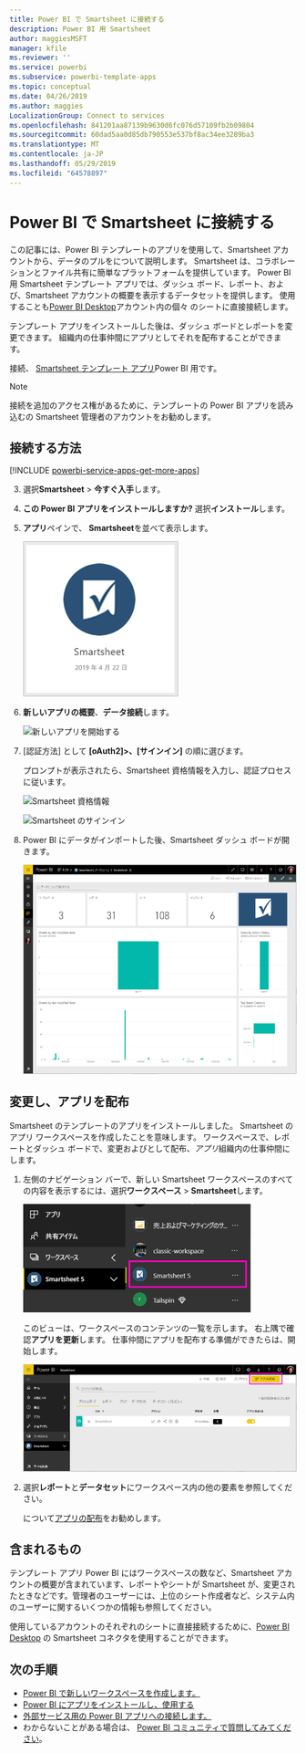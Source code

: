 ```yaml
---
title: Power BI で Smartsheet に接続する
description: Power BI 用 Smartsheet
author: maggiesMSFT
manager: kfile
ms.reviewer: ''
ms.service: powerbi
ms.subservice: powerbi-template-apps
ms.topic: conceptual
ms.date: 04/26/2019
ms.author: maggies
LocalizationGroup: Connect to services
ms.openlocfilehash: 841201aa87139b9630d6fc076d57109fb2b09804
ms.sourcegitcommit: 60dad5aa0d85db790553e537bf8ac34ee3289ba3
ms.translationtype: MT
ms.contentlocale: ja-JP
ms.lasthandoff: 05/29/2019
ms.locfileid: "64578897"
---
```

# <a name="connect-to-smartsheet-with-power-bi"></a>Power BI で Smartsheet に接続する
この記事には、Power BI テンプレートのアプリを使用して、Smartsheet アカウントから、データのプルをについて説明します。 Smartsheet は、コラボレーションとファイル共有に簡単なプラットフォームを提供しています。 Power BI 用 Smartsheet テンプレート アプリでは、ダッシュ ボード、レポート、および、Smartsheet アカウントの概要を表示するデータセットを提供します。 使用することも[Power BI Desktop](desktop-connect-to-data.md)アカウント内の個々 のシートに直接接続します。 

テンプレート アプリをインストールした後は、ダッシュ ボードとレポートを変更できます。 組織内の仕事仲間にアプリとしてそれを配布することができます。

接続、 [Smartsheet テンプレート アプリ](https://app.powerbi.com/groups/me/getdata/services/smartsheet)Power BI 用です。

>[!NOTE]
>接続を追加のアクセス権があるために、テンプレートの Power BI アプリを読み込むの Smartsheet 管理者のアカウントをお勧めします。

## <a name="how-to-connect"></a>接続する方法

[!INCLUDE [powerbi-service-apps-get-more-apps](./includes/powerbi-service-apps-get-more-apps.md)]

3. 選択**Smartsheet** \> **今すぐ入手**します。
4. **この Power BI アプリをインストールしますか?** 選択**インストール**します。
4. **アプリ**ペインで、 **Smartsheet**を並べて表示します。

    ![Power BI Smartsheet アプリのタイル](media/service-connect-to-smartsheet/power-bi-smartsheet-tile.png)

6. **新しいアプリの概要**、**データ接続**します。

    ![新しいアプリを開始する](media/service-tutorial-connect-to-github/power-bi-github-app-tutorial-connect-data.png)

4. [認証方法] として **[oAuth2]\>、[サインイン]** の順に選びます。
   
   プロンプトが表示されたら、Smartsheet 資格情報を入力し、認証プロセスに従います。
   
   ![Smartsheet 資格情報](media/service-connect-to-smartsheet/creds.png)
   
   ![Smartsheet のサインイン](media/service-connect-to-smartsheet/creds2.png)

5. Power BI にデータがインポートした後、Smartsheet ダッシュ ボードが開きます。
   
   ![Smartsheet のダッシュ ボード](media/service-connect-to-smartsheet/power-bi-smartsheet-dashboard.png)

## <a name="modify-and-distribute-your-app"></a>変更し、アプリを配布

Smartsheet のテンプレートのアプリをインストールしました。 Smartsheet のアプリ ワークスペースを作成したことを意味します。 ワークスペースで、レポートとダッシュ ボードで、変更およびとして配布、*アプリ*組織内の仕事仲間にします。 

1. 左側のナビゲーション バーで、新しい Smartsheet ワークスペースのすべての内容を表示するには、選択**ワークスペース** > **Smartsheet**します。 

    ![左側のナビゲーション ウィンドウで Smartsheet ワークスペース](media/service-connect-to-smartsheet/power-bi-smartsheet-workspace.png)

    このビューは、ワークスペースのコンテンツの一覧を示します。 右上隅で確認**アプリを更新**します。 仕事仲間にアプリを配布する準備ができたらは、開始します。 

    ![Smartsheet コンテンツ リスト](media/service-connect-to-smartsheet/power-bi-smartsheet-workspace-content.png)

2. 選択**レポート**と**データセット**にワークスペース内の他の要素を参照してください。

    について[アプリの配布](service-create-distribute-apps.md)をお勧めします。

## <a name="whats-included"></a>含まれるもの
テンプレート アプリ Power BI にはワークスペースの数など、Smartsheet アカウントの概要が含まれています、レポートやシートが Smartsheet が、変更されたときなどです。管理者のユーザーには、上位のシート作成者など、システム内のユーザーに関するいくつかの情報も参照してください。  

使用しているアカウントのそれぞれのシートに直接接続するために、[Power BI Desktop](desktop-connect-to-data.md) の Smartsheet コネクタを使用することができます。  

## <a name="next-steps"></a>次の手順

* [Power BI で新しいワークスペースを作成します。](service-create-the-new-workspaces.md)
* [Power BI にアプリをインストールし、使用する](consumer/end-user-apps.md)
* [外部サービス用の Power BI アプリへの接続します。](service-connect-to-services.md)
* わからないことがある場合は、 [Power BI コミュニティで質問してみてください](http://community.powerbi.com/)。